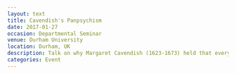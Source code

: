 ```yaml
---
layout: text
title: Cavendish's Panpsychism
date: 2017-01-27
occasion: Departmental Seminar
venue: Durham University
location: Durham, UK
description: Talk on why Margaret Cavendish (1623-1673) held that everything in the world has sense and reason.
categories: Event
---
```




